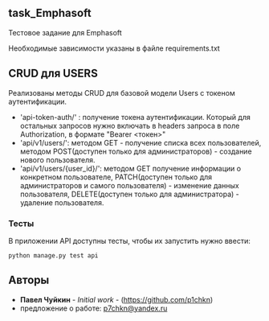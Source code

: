 ## task_Emphasoft

Тестовое задание для Emphasoft

Необходимые зависимости указаны в файле requirements.txt

## CRUD для USERS 

Реализованы методы CRUD для базовой модели Users c токеном аутентификации.

* 'api-token-auth/' : получение токена аутентификации. Который для остальных запросов нужно включать в headers запроса в поле Authorization, в формате "Bearer <токен>"
* 'api/v1/users/': методом GET - получение списка всех пользователей, методом POST(доступен только для администраторов) - создание нового пользователя.
* 'api/v1/users/{user_id}/': методом GET получение информации о конкретном пользователе, PATCH(доступен только для администраторов и самого пользователя) - изменение данных пользователя, DELETE(доступен только для администратора) - удаление пользователя.


### Тесты

В приложении API доступны тесты, чтобы их запустить нужно ввести:
```
python manage.py test api
```

## Авторы

* **Павел Чуйкин** - *Initial work* - (https://github.com/p1chkn)
* предложение о работе: p7chkn@yandex.ru

